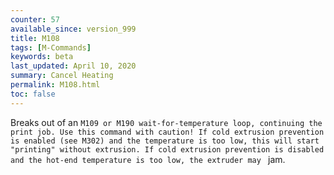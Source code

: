 ```yaml
---
counter: 57
available_since: version_999
title: M108
tags: [M-Commands] 
keywords: beta 
last_updated: April 10, 2020 
summary: Cancel Heating 
permalink: M108.html
toc: false 
---
```



Breaks out of an ` M109 or M190 wait-for-temperature loop, continuing the print job. Use this command with caution! If cold extrusion prevention is enabled (see M302) and the temperature is too low, this will start "printing" without extrusion. If cold extrusion prevention is disabled and the hot-end temperature is too low, the extruder may  ` jam.

